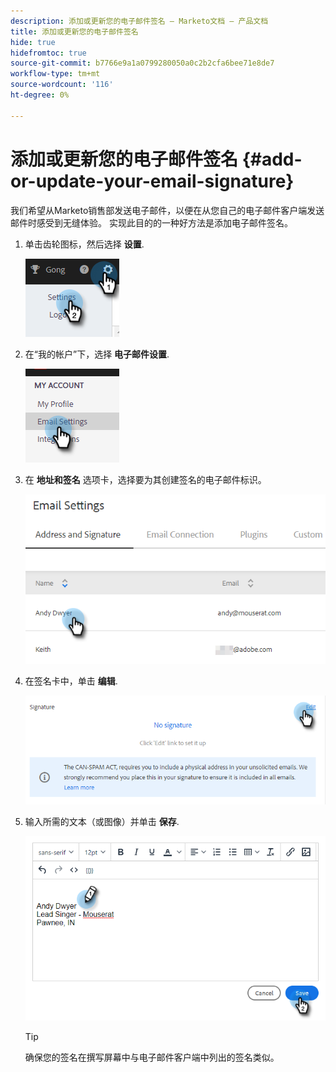 ```yaml
---
description: 添加或更新您的电子邮件签名 — Marketo文档 — 产品文档
title: 添加或更新您的电子邮件签名
hide: true
hidefromtoc: true
source-git-commit: b7766e9a1a0799280050a0c2b2cfa6bee71e8de7
workflow-type: tm+mt
source-wordcount: '116'
ht-degree: 0%

---
```


# 添加或更新您的电子邮件签名 {#add-or-update-your-email-signature}

我们希望从Marketo销售部发送电子邮件，以便在从您自己的电子邮件客户端发送邮件时感受到无缝体验。 实现此目的的一种好方法是添加电子邮件签名。

1. 单击齿轮图标，然后选择 **设置**.

   ![](assets/add-or-update-your-email-signature-1.png)

1. 在“我的帐户”下，选择 **电子邮件设置**.

   ![](assets/add-or-update-your-email-signature-2.png)

1. 在 **地址和签名** 选项卡，选择要为其创建签名的电子邮件标识。

   ![](assets/add-or-update-your-email-signature-3.png)

1. 在签名卡中，单击 **编辑**.

   ![](assets/add-or-update-your-email-signature-4.png)

1. 输入所需的文本（或图像）并单击 **保存**.

   ![](assets/add-or-update-your-email-signature-5.png)

   >[!TIP]
   >
   >确保您的签名在撰写屏幕中与电子邮件客户端中列出的签名类似。
